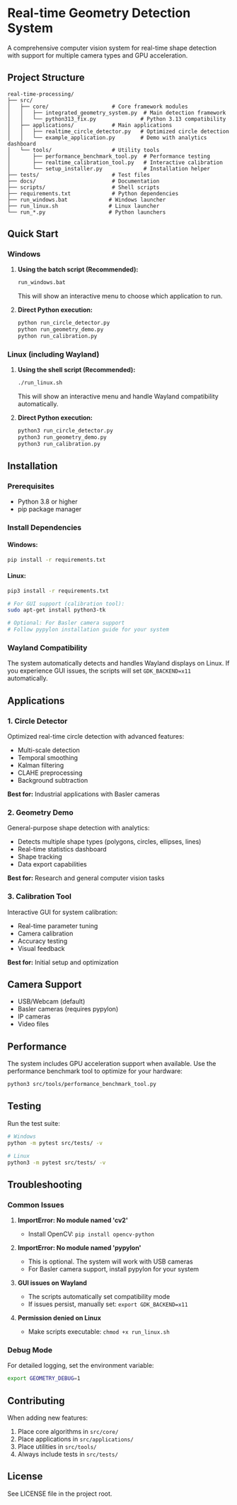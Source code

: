 # Real-time Geometry Detection System

A comprehensive computer vision system for real-time shape detection with support for multiple camera types and GPU acceleration.

## Project Structure

```
real-time-processing/
├── src/
│   ├── core/                    # Core framework modules
│   │   ├── integrated_geometry_system.py  # Main detection framework
│   │   └── python313_fix.py              # Python 3.13 compatibility
│   ├── applications/            # Main applications
│   │   ├── realtime_circle_detector.py   # Optimized circle detection
│   │   └── example_application.py        # Demo with analytics dashboard
│   └── tools/                   # Utility tools
│       ├── performance_benchmark_tool.py  # Performance testing
│       ├── realtime_calibration_tool.py   # Interactive calibration
│       └── setup_installer.py             # Installation helper
├── tests/                       # Test files
├── docs/                        # Documentation
├── scripts/                     # Shell scripts
├── requirements.txt             # Python dependencies
├── run_windows.bat             # Windows launcher
├── run_linux.sh                # Linux launcher
└── run_*.py                    # Python launchers
```

## Quick Start

### Windows

1. **Using the batch script (Recommended):**
   ```cmd
   run_windows.bat
   ```
   This will show an interactive menu to choose which application to run.

2. **Direct Python execution:**
   ```cmd
   python run_circle_detector.py
   python run_geometry_demo.py
   python run_calibration.py
   ```

### Linux (including Wayland)

1. **Using the shell script (Recommended):**
   ```bash
   ./run_linux.sh
   ```
   This will show an interactive menu and handle Wayland compatibility automatically.

2. **Direct Python execution:**
   ```bash
   python3 run_circle_detector.py
   python3 run_geometry_demo.py
   python3 run_calibration.py
   ```

## Installation

### Prerequisites

- Python 3.8 or higher
- pip package manager

### Install Dependencies

#### Windows:
```cmd
pip install -r requirements.txt
```

#### Linux:
```bash
pip3 install -r requirements.txt

# For GUI support (calibration tool):
sudo apt-get install python3-tk

# Optional: For Basler camera support
# Follow pypylon installation guide for your system
```

### Wayland Compatibility

The system automatically detects and handles Wayland displays on Linux. If you experience GUI issues, the scripts will set `GDK_BACKEND=x11` automatically.

## Applications

### 1. Circle Detector
Optimized real-time circle detection with advanced features:
- Multi-scale detection
- Temporal smoothing
- Kalman filtering
- CLAHE preprocessing
- Background subtraction

**Best for:** Industrial applications with Basler cameras

### 2. Geometry Demo
General-purpose shape detection with analytics:
- Detects multiple shape types (polygons, circles, ellipses, lines)
- Real-time statistics dashboard
- Shape tracking
- Data export capabilities

**Best for:** Research and general computer vision tasks

### 3. Calibration Tool
Interactive GUI for system calibration:
- Real-time parameter tuning
- Camera calibration
- Accuracy testing
- Visual feedback

**Best for:** Initial setup and optimization

## Camera Support

- USB/Webcam (default)
- Basler cameras (requires pypylon)
- IP cameras
- Video files

## Performance

The system includes GPU acceleration support when available. Use the performance benchmark tool to optimize for your hardware:

```bash
python3 src/tools/performance_benchmark_tool.py
```

## Testing

Run the test suite:

```bash
# Windows
python -m pytest src/tests/ -v

# Linux
python3 -m pytest src/tests/ -v
```

## Troubleshooting

### Common Issues

1. **ImportError: No module named 'cv2'**
   - Install OpenCV: `pip install opencv-python`

2. **ImportError: No module named 'pypylon'**
   - This is optional. The system will work with USB cameras
   - For Basler camera support, install pypylon for your system

3. **GUI issues on Wayland**
   - The scripts automatically set compatibility mode
   - If issues persist, manually set: `export GDK_BACKEND=x11`

4. **Permission denied on Linux**
   - Make scripts executable: `chmod +x run_linux.sh`

### Debug Mode

For detailed logging, set the environment variable:
```bash
export GEOMETRY_DEBUG=1
```

## Contributing

When adding new features:
1. Place core algorithms in `src/core/`
2. Place applications in `src/applications/`
3. Place utilities in `src/tools/`
4. Always include tests in `src/tests/`

## License

See LICENSE file in the project root.